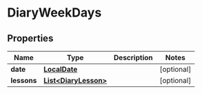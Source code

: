 # DiaryWeekDays

## Properties
Name | Type | Description | Notes
------------ | ------------- | ------------- | -------------
**date** | [**LocalDate**](LocalDate.md) |  |  [optional]
**lessons** | [**List&lt;DiaryLesson&gt;**](DiaryLesson.md) |  |  [optional]
